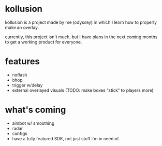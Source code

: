 # kollusion

kollusion is a project made by me (odyssey) in which I learn how to properly make an overlay.

currently, this project isn't much, but I have plans in the next coming months to get a working product for everyone.

# features

  - noflash
  - bhop
  - trigger w/delay
  - external overlayed visuals (TODO: make boxes "stick" to players more)
  
 # what's coming
  - aimbot w/ smoothing
  - radar
  - configs
  - have a fully featured SDK, not just stuff i'm in need of.
